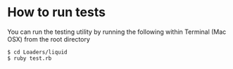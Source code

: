 # How to run tests

You can run the testing utility by running the following within Terminal (Mac OSX) from the root directory

    $ cd Loaders/liquid
    $ ruby test.rb